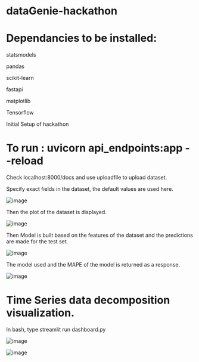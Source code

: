 # dataGenie-hackathon

# Dependancies to be installed:

statsmodels

pandas

scikit-learn

fastapi

matplotlib

Tensorflow

Initial Setup of hackathon

# To run : uvicorn api_endpoints:app --reload

Check localhost:8000/docs and use uploadfile to upload dataset. 

Specify exact fields in the dataset, the default values are used here.

![image](https://user-images.githubusercontent.com/76225835/224533004-e9ccf005-20fb-400f-bdcb-333bad501038.png)


Then the plot of the dataset is displayed.


![image](https://user-images.githubusercontent.com/76225835/224532975-918d80b9-90e9-48d7-96da-de3525dd8e54.png)


Then Model is built based on the features of the dataset and the predictions are made for the test set.


![image](https://user-images.githubusercontent.com/76225835/224533111-2a7f2cb0-627b-45f5-9391-1737e9c2a76d.png)


The model used and the MAPE of the model is returned as a response.


![image](https://user-images.githubusercontent.com/76225835/224533163-30a47944-c565-488c-a1c4-900cae1ac854.png)


# Time Series data decomposition visualization.


In bash, type streamlit run dashboard.py


![image](https://user-images.githubusercontent.com/76225835/224566290-e08fbdac-21cf-4f44-a6f4-88364f2fb279.png)

![image](https://user-images.githubusercontent.com/76225835/224566317-13d9158b-54fc-4e65-a8a4-12c2583151fc.png)

